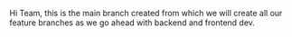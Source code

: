 Hi Team,
this is the main branch created from which we will create all our feature branches as we go ahead with backend and frontend dev.
 
